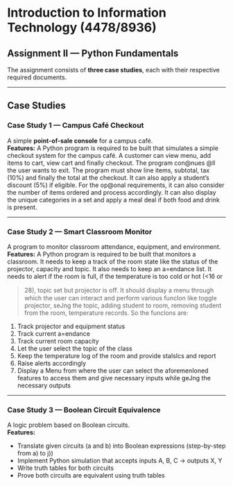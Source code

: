 # Introduction to Information Technology (4478/8936)  
## Assignment II — Python Fundamentals  

The assignment consists of **three case studies**, each with their respective required documents.

---

## Case Studies  

### Case Study 1 — Campus Café Checkout  
A simple **point-of-sale console** for a campus café.  
**Features:**
A Python program is required to be built that simulates a simple checkout system for the
campus café. A customer can view menu, add items to cart, view cart and finally checkout. The
program con@nues @ll the user wants to exit. The program must show line items, subtotal, tax
(10%) and finally the total at the checkout. It can also apply a student’s discount (5%) if eligible.
For the op@onal requirements, it can also consider the number of items ordered and process
accordingly. It can also display the unique categories in a set and apply a meal deal if both food
and drink is present.

---

### Case Study 2 — Smart Classroom Monitor  
A program to monitor classroom attendance, equipment, and environment.  
**Features:**
A Python program is required to be built that monitors a classroom. It needs to keep a track of
the room state like the status of the projector, capacity and topic. It also needs to keep an
a=endance list. It needs to alert if the room is full, if the temperature is too cold or hot (<16 or
>28), topic set but projector is oﬀ. It should display a menu through which the user can interact
and perform various funcIon like toggle projector, seJng the topic, adding student to room,
removing student from the room, temperature records. So the funcIons are:
1. Track projector and equipment status
2. Track current a=endance
3. Track current room capacity
4. Let the user select the topic of the class
5. Keep the temperature log of the room and provide staIsIcs and report
6. Raise alerts accordingly
7. Display a Menu from where the user can select the aforemenIoned features to access
them and give necessary inputs while geJng the necessary outputs

---

### Case Study 3 — Boolean Circuit Equivalence  
A logic problem based on Boolean circuits.  
**Features:**
- Translate given circuits (a and b) into Boolean expressions (step-by-step from a) to j))  
- Implement Python simulation that accepts inputs A, B, C → outputs X, Y  
- Write truth tables for both circuits  
- Prove both circuits are equivalent using truth tables 

